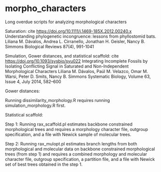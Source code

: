 # morpho_characters
Long overdue scripts for analyzing morphological characters

Saturation: cite https://doi.org/10.1111/j.1469-185X.2012.00240.x
Understanding phylogenetic incongruence: lessons from phyllostomid bats.
Liliana M. Dávalos, Andrea L. Cirranello, Jonathan H. Geisler, Nancy B. Simmons 
Biological Reviews 87(4), 991-1041

Simulation, Gower distances, and statistical scaffold: cite https://doi.org/10.1093/sysbio/syu022
Integrating Incomplete Fossils by Isolating Conflicting Signal in Saturated and Non-Independent Morphological Characters
Liliana M. Dávalos, Paúl M. Velazco, Omar M. Warsi, Peter D. Smits, Nancy B. Simmons 
Systematic Biology, Volume 63, Issue 4, July 2014, 582–600

Gower distances:

Running dissimilarity_morphology.R requires running simulation_morphology.R first. 

Statistical scaffold:

Step 1: Running rax_scaffold.pl estimates backbone constrained morphological trees and requires a morphology character file, outgroup specification, and a file with Newick sample of molecular trees. 

Step 2: Running rax_mulopt.pl estimates branch lengths from both morphological and molecular data on backbone constrained morphological trees (from step 1) and requires a combined morphology and molecular character file, outgroup specification, a partition file, and a file with Newick set of best trees obtained in the step 1.